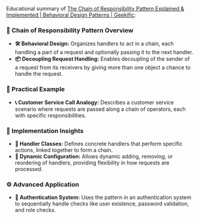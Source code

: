 Educational summary of [The Chain of Responsibility Pattern Explained & Implemented | Behavioral Design Patterns | Geekific](https://youtu.be/FafNcoBvVQo):

### **🔗 Chain of Responsibility Pattern Overview**
- **🛠️ Behavioral Design:** Organizes handlers to act in a chain, each handling a part of a request and optionally passing it to the next handler.
- **📦 Decoupling Request Handling:** Enables decoupling of the sender of a request from its receivers by giving more than one object a chance to handle the request.

### **🏦 Practical Example**
- **📞 Customer Service Call Analogy:** Describes a customer service scenario where requests are passed along a chain of operators, each with specific responsibilities.

### **🔧 Implementation Insights**
- **👥 Handler Classes:** Defines concrete handlers that perform specific actions, linked together to form a chain.
- **🔄 Dynamic Configuration:** Allows dynamic adding, removing, or reordering of handlers, providing flexibility in how requests are processed.

### **⚙️ Advanced Application**
- **🔑 Authentication System:** Uses the pattern in an authentication system to sequentially handle checks like user existence, password validation, and role checks.
